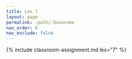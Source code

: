 ```yaml
---
title: Les 7
layout: page
permalink: :path/:basename
nav_order: 8
nav_exclude: false
---
```


{% include classroom-assignment.md les="7" %}





